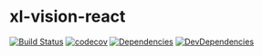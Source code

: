 # xl-vision-react

[![Build Status](https://api.travis-ci.org/RhysXia/xl-vision-react.svg?branch=master)](https://travis-ci.org/RhysXia/xl-vision-react)
[![codecov](https://codecov.io/gh/RhysXia/xl-vision-react/branch/master/graph/badge.svg)](https://codecov.io/gh/RhysXia/xl-vision-react)
[![Dependencies](https://img.shields.io/david/RhysXia/xl-vision-react.svg)](https://david-dm.org/RhysXia/xl-vision-react)
[![DevDependencies](https://img.shields.io/david/dev/RhysXia/xl-vision-react.svg)](https://david-dm.org/RhysXia/xl-vision-react?type=dev)

